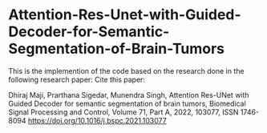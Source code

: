 # Attention-Res-Unet-with-Guided-Decoder-for-Semantic-Segmentation-of-Brain-Tumors


This is the implemention of the code based on the research done in the following research paper:
Cite this paper:

Dhiraj Maji, Prarthana Sigedar, Munendra Singh, Attention Res-UNet with Guided Decoder for semantic segmentation of brain tumors, Biomedical Signal Processing and Control, Volume 71, Part A, 2022, 103077, ISSN 1746-8094 https://doi.org/10.1016/j.bspc.2021.103077
